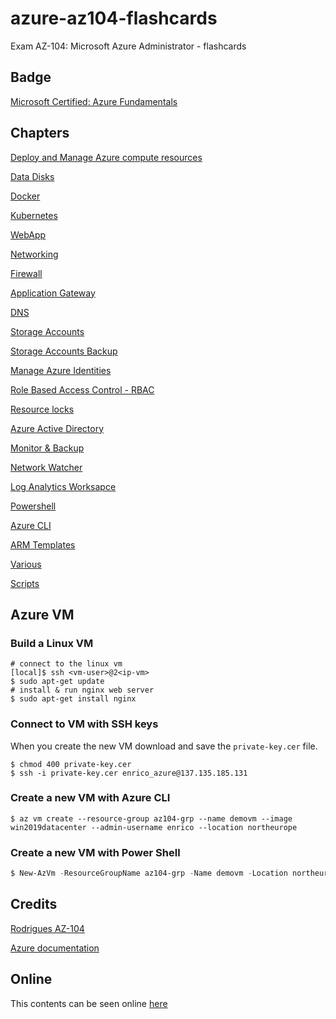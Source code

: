 # azure-az104-flashcards
Exam AZ-104: Microsoft Azure Administrator - flashcards
## Badge
[Microsoft Certified: Azure Fundamentals](https://www.credly.com/badges/d6ba5204-bd78-4dc7-84b1-614af1af0b12)
## Chapters

[Deploy and Manage Azure compute resources](Section3.md)

[Data Disks](DataDisk.md)

[Docker](Docker.md)

[Kubernetes](Kubernetes.md)

[WebApp](WebApps.md)

[Networking](networking.md)

[Firewall](firewall.md)

[Application Gateway](application-gateway.md)

[DNS](dns.md)

[Storage Accounts](StorageAccounts.md)

[Storage Accounts Backup](StorageAccountsBackup.md)

[Manage Azure Identities](ManageAzureIdentities.md)

[Role Based Access Control - RBAC](RoleBasedAccessControl.md)

[Resource locks](resource-locks.md)

[Azure Active Directory](AzureActiveDirectory.md)

[Monitor & Backup](Monitor&Backup.md)

[Network Watcher](NetworkWatcher.md)

[Log Analytics Worksapce](LogAnalyticsWorkspace.md)

[Powershell](Powershell.md)

[Azure CLI](az-cli.md)

[ARM Templates](ARM-Templates.md)

[Various](Various.md)

[Scripts](scripts)





## Azure VM

### Build a Linux VM
```shell
# connect to the linux vm
[local]$ ssh <vm-user>@2<ip-vm>
$ sudo apt-get update
# install & run nginx web server
$ sudo apt-get install nginx
```
### Connect to VM with SSH keys
When you create the new VM download and save the `private-key.cer` file.
```shell
$ chmod 400 private-key.cer
$ ssh -i private-key.cer enrico_azure@137.135.185.131
```
### Create a new VM with Azure CLI
```shell
$ az vm create --resource-group az104-grp --name demovm --image win2019datacenter --admin-username enrico --location northeurope
```

### Create a new VM with Power Shell
```powershell
$ New-AzVm -ResourceGroupName az104-grp -Name demovm -Location northeurope -Image win2019datacenter
```


## Credits
[Rodrigues AZ-104](https://www.udemy.com/course/microsoft-certified-azure-administrator/)

[Azure documentation](https://learn.microsoft.com/en-us/azure)

## Online
This contents can be seen online [here](https://egch.github.io/azure-az104-flashcards/)
